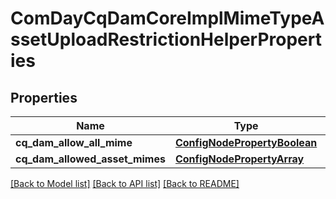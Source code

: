 # ComDayCqDamCoreImplMimeTypeAssetUploadRestrictionHelperProperties

## Properties
Name | Type | Description | Notes
------------ | ------------- | ------------- | -------------
**cq_dam_allow_all_mime** | [**ConfigNodePropertyBoolean**](ConfigNodePropertyBoolean.md) |  | [optional] 
**cq_dam_allowed_asset_mimes** | [**ConfigNodePropertyArray**](ConfigNodePropertyArray.md) |  | [optional] 

[[Back to Model list]](../README.md#documentation-for-models) [[Back to API list]](../README.md#documentation-for-api-endpoints) [[Back to README]](../README.md)


